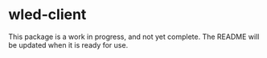 # wled-client

This package is a work in progress, and not yet complete. The README will be updated when it is ready for use.
